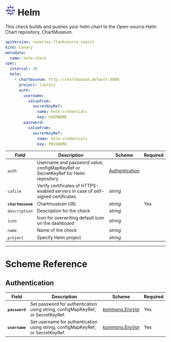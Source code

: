 # <img src='https://raw.githubusercontent.com/flanksource/flanksource-ui/main/src/icons/helm.svg' style='height: 32px'/> Helm

This check builds and pushes your helm chart to the Open-source Helm Chart repository, ChartMuseum.

```yaml
apiVersion: canaries.flanksource.com/v1
kind: Canary
metadata:
  name: helm-check
spec:
  interval: 30
  helm:
    - chartmuseum: http://chartmuseum.default:8080
      project: library
      auth:
        username:
          valueFrom:
            secretKeyRef:
              name: helm-credentials
              key: USERNAME
        password:
          valueFrom:
            secretKeyRef:
              name: helm-credentials
              key: PASSWORD

```

| Field | Description | Scheme | Required |
| ----- | ----------- | ------ | -------- |
| `auth` | Username and password value, configMapKeyRef or SecretKeyRef for Helm repository | [Authentication](../concepts/authentication.md) |  |
| `cafile` | Verify certificates of HTTPS-enabled servers in case of self-signed certificates | *string* |  |
| **`chartmuseum`** | Chartmuseum URL | *string* | Yes |
| `description` | Description for the check | *string* |  |
| `icon` | Icon for overwriting default icon on the dashboard | *string* |  |
| `name` | Name of the check | *string* |  |
| `project` | Specify Helm project | *string* |  |

---

# Scheme Reference

## Authentication

| Field | Description | Scheme | Required |
| ----- | ----------- | ------ | -------- |
| **`password`** | Set password for authentication using string, configMapKeyRef, or SecretKeyRef. | [*kommons.EnvVar*](https://pkg.go.dev/github.com/flanksource/kommons#EnvVar) | Yes |
| **`username`** | Set username for authentication using string, configMapKeyRef, or SecretKeyRef. | [*kommons.EnvVar*](https://pkg.go.dev/github.com/flanksource/kommons#EnvVar) | Yes |
